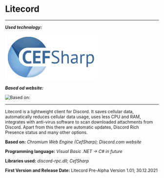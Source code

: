 # Litecord
___________________________________________________________________________________________________________________________________________________________
**_Used technology:_**

![Used technology:](https://github.com/cefsharp/CefSharp/raw/master/logo.png)

**_Based od website:_**

![Based on:](https://dodo.ac/np/images/thumb/1/18/Discord_icon.png/150px-Discord_icon.png)

____________________________________________________________________________________________________________________________________________________________

Litecord is a lightweight client for Discord. It saves cellular data, automatically reduces cellular data usage, uses less CPU and RAM, integrates with anti-virus    software to scan downloaded attachments from Discord. Apart from this there are automatic updates, Discord Rich Presence status and many other options. 

**Based on:** _Chromium Web Engine (CefSharp); Discord.com website_

**Programming language:** _Visual Basic .NET -> C# in future_

**Libraries used:** _discord-rpc.dll; CefSharp_



**First Version and Release Date:** Litecord Pre-Alpha Version 1.01; 30.12.2021
